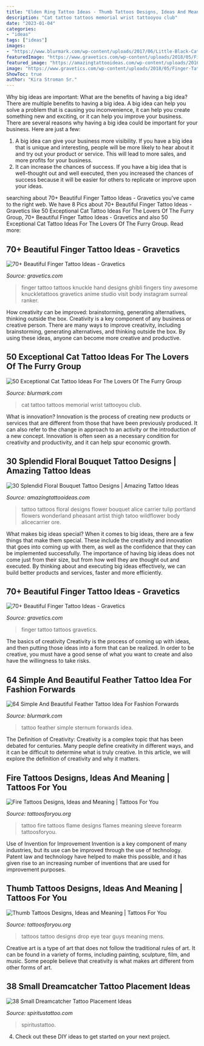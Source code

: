 ```yaml
---
title: "Elden Ring Tattoo Ideas - Thumb Tattoos Designs, Ideas And Meaning"
description: "Cat tattoo tattoos memorial wrist tattooyou club"
date: "2023-01-04"
categories:
- "ideas"
tags: ["ideas"]
images:
- "https://www.blurmark.com/wp-content/uploads/2017/06/Little-Black-Cat-Memorial-Tattoo-On-Wrist.jpg"
featuredImage: "https://www.gravetics.com/wp-content/uploads/2018/05/Finger-Tattoo-Ideas-74.jpg"
featured_image: "https://amazingtattooideas.com/wp-content/uploads/2016/07/Intricate-Bouquet-Thigh-Tattoo.jpg"
image: "https://www.gravetics.com/wp-content/uploads/2018/05/Finger-Tattoo-Ideas-65.jpg"
ShowToc: true
author: "Kira Stroman Sr."
---
```



Why big ideas are important: What are the benefits of having a big idea?
There are multiple benefits to having a big idea. A big idea can help you solve a problem that is causing you inconvenience, it can help you create something new and exciting, or it can help you improve your business. There are several reasons why having a big idea could be important for your business. Here are just a few: 
1) A big idea can give your business more visibility. If you have a big idea that is unique and interesting, people will be more likely to hear about it and try out your product or service. This will lead to more sales, and more profits for your business. 
2) It can increase the chances of success. If you have a big idea that is well-thought out and well executed, then you increased the chances of success because it will be easier for others to replicate or improve upon your ideas.

	

		
searching about 70+ Beautiful Finger Tattoo Ideas - Gravetics you've came to the right web. We have 8 Pics about 70+ Beautiful Finger Tattoo Ideas - Gravetics like 50 Exceptional Cat Tattoo Ideas For The Lovers Of The Furry Group, 70+ Beautiful Finger Tattoo Ideas - Gravetics and also 50 Exceptional Cat Tattoo Ideas For The Lovers Of The Furry Group. Read more:
		
    
## 70+ Beautiful Finger Tattoo Ideas - Gravetics

<img loading=lazy src="https://www.gravetics.com/wp-content/uploads/2018/05/Finger-Tattoo-Ideas-74.jpg" onerror="this.onerror=null;this.src='https://tse3.mm.bing.net/th?id=OIP.l0xFJmID7oHGmVln_InMFwHaHa&amp;pid=15.1';" alt="70+ Beautiful Finger Tattoo Ideas - Gravetics">

_Source: gravetics.com_

>finger tattoo tattoos knuckle hand designs ghibli fingers tiny awesome knuckletattoos gravetics anime studio visit body instagram surreal ranker. 

	

How creativity can be improved: brainstorming, generating alternatives, thinking outside the box.
Creativity is a key component of any business or creative person. There are many ways to improve creativity, including brainstorming, generating alternatives, and thinking outside the box. By using these ideas, anyone can become more creative and productive.

    
## 50 Exceptional Cat Tattoo Ideas For The Lovers Of The Furry Group

<img loading=lazy src="https://www.blurmark.com/wp-content/uploads/2017/06/Little-Black-Cat-Memorial-Tattoo-On-Wrist.jpg" onerror="this.onerror=null;this.src='https://tse1.mm.bing.net/th?id=OIP.Ff5uzUCXhXkaYXZ8wYCnUAHaKp&amp;pid=15.1';" alt="50 Exceptional Cat Tattoo Ideas For The Lovers Of The Furry Group">

_Source: blurmark.com_

>cat tattoo tattoos memorial wrist tattooyou club. 

	

What is innovation?
Innovation is the process of creating new products or services that are different from those that have been previously produced. It can also refer to the change in approach to an activity or the introduction of a new concept. Innovation is often seen as a necessary condition for creativity and productivity, and it can help spur economic growth.

    
## 30 Splendid Floral Bouquet Tattoo Designs | Amazing Tattoo Ideas

<img loading=lazy src="https://amazingtattooideas.com/wp-content/uploads/2016/07/Intricate-Bouquet-Thigh-Tattoo.jpg" onerror="this.onerror=null;this.src='https://tse1.mm.bing.net/th?id=OIP.yYAFJiAGlckRqzw0utkaogHaLH&amp;pid=15.1';" alt="30 Splendid Floral Bouquet Tattoo Designs | Amazing Tattoo Ideas">

_Source: amazingtattooideas.com_

>tattoo tattoos floral designs flower bouquet alice carrier tulip portland flowers wonderland pheasant artist thigh tatoo wildflower body alicecarrier ore. 

	

What makes big ideas special?
When it comes to big ideas, there are a few things that make them special. These include the creativity and innovation that goes into coming up with them, as well as the confidence that they can be implemented successfully. The importance of having big ideas does not come just from their size, but from how well they are thought out and executed. By thinking about and executing big ideas effectively, we can build better products and services, faster and more efficiently.

    
## 70+ Beautiful Finger Tattoo Ideas - Gravetics

<img loading=lazy src="https://www.gravetics.com/wp-content/uploads/2018/05/Finger-Tattoo-Ideas-65.jpg" onerror="this.onerror=null;this.src='https://tse2.mm.bing.net/th?id=OIP.5c9h0swrU5zYIeYroPDT-QHaHa&amp;pid=15.1';" alt="70+ Beautiful Finger Tattoo Ideas - Gravetics">

_Source: gravetics.com_

>finger tattoo tattoos gravetics. 

	

The basics of creativity
Creativity is the process of coming up with ideas, and then putting those ideas into a form that can be realized. In order to be creative, you must have a good sense of what you want to create and also have the willingness to take risks.

    
## 64 Simple And Beautiful Feather Tattoo Idea For Fashion Forwards

<img loading=lazy src="https://www.blurmark.com/wp-content/uploads/2017/05/Sternum-Feather-Tattoo.jpg" onerror="this.onerror=null;this.src='https://tse4.mm.bing.net/th?id=OIP.0bURejQJRJmqAAx0xcnmmgHaHd&amp;pid=15.1';" alt="64 Simple And Beautiful Feather Tattoo Idea For Fashion Forwards">

_Source: blurmark.com_

>tattoo feather simple sternum forwards idea. 

	

The Definition of Creativity:
Creativity is a complex topic that has been debated for centuries. Many people define creativity in different ways, and it can be difficult to determine what is truly creative. In this article, we will explore the definition of creativity and why it matters.

    
## Fire Tattoos Designs, Ideas And Meaning | Tattoos For You

<img loading=lazy src="https://www.tattoosforyou.org/wp-content/uploads/2016/05/Tattoo-Fire.jpg" onerror="this.onerror=null;this.src='https://tse1.mm.bing.net/th?id=OIP.WlPwWCRO4QWMp-DP_FuKVwHaJ4&amp;pid=15.1';" alt="Fire Tattoos Designs, Ideas and Meaning | Tattoos For You">

_Source: tattoosforyou.org_

>tattoo fire tattoos flame designs flames meaning sleeve forearm tattoosforyou. 

	

Use of Invention for Improvement
Invention is a key component of many industries, but its use can be improved through the use of technology. Patent law and technology have helped to make this possible, and it has given rise to an increasing number of inventions that are used for improvement purposes.

    
## Thumb Tattoos Designs, Ideas And Meaning | Tattoos For You

<img loading=lazy src="https://www.tattoosforyou.org/wp-content/uploads/2017/08/Thumb-Tattoos-for-Guys.jpg" onerror="this.onerror=null;this.src='https://tse4.mm.bing.net/th?id=OIP.cuuLZikWOsC-Zj_9LwgKSwHaHa&amp;pid=15.1';" alt="Thumb Tattoos Designs, Ideas and Meaning | Tattoos For You">

_Source: tattoosforyou.org_

>tattoos tattoo designs drop eye tear guys meaning mens. 

	

Creative art is a type of art that does not follow the traditional rules of art. It can be found in a variety of forms, including painting, sculpture, film, and music. Some people believe that creativity is what makes art different from other forms of art.

    
## 38 Small Dreamcatcher Tattoo Placement Ideas

<img loading=lazy src="https://www.spiritustattoo.com/wp-content/uploads/2015/11/forearm-dreamcatcher-tattoo-small.jpg" onerror="this.onerror=null;this.src='https://tse1.mm.bing.net/th?id=OIP.ORLlecNN7U1KRgkxJEIlygHaHa&amp;pid=15.1';" alt="38 Small Dreamcatcher Tattoo Placement Ideas">

_Source: spiritustattoo.com_

>spiritustattoo. 

	

4. Check out these DIY ideas to get started on your next project.

